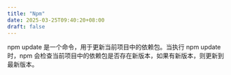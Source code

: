 ```yaml
---
title: "Npm"
date: 2025-03-25T09:40:20+08:00
draft: false
---
```


npm update 是一个命令，用于更新当前项目中的依赖包。当执行 npm update 时，npm 会检查当前项目中的依赖包是否存在新版本，如果有新版本，则更新到最新版本。
